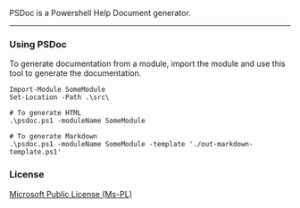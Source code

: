 PSDoc is a Powershell Help Document generator.

----
### Using PSDoc ###

To generate documentation from a module, import the module and use this tool to generate the documentation.

```
Import-Module SomeModule
Set-Location -Path .\src\

# To generate HTML
.\psdoc.ps1 -moduleName SomeModule

# To generate Markdown
.\psdoc.ps1 -moduleName SomeModule -template './out-markdown-template.ps1'

```

### License ###

[Microsoft Public License (Ms-PL)](https://opensource.org/licenses/MS-PL)
